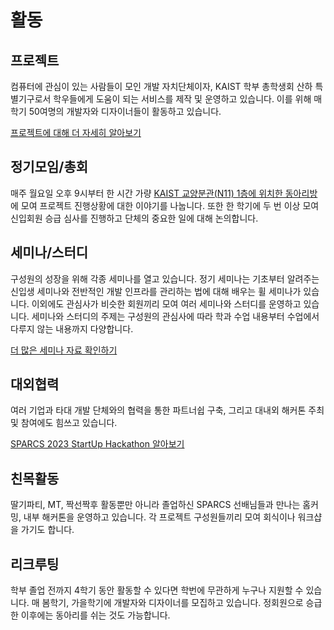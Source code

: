 # 활동

## 프로젝트
컴퓨터에 관심이 있는 사람들이 모인 개발 자치단체이자, KAIST 학부 총학생회 산하 특별기구로서 학우들에게 도움이 되는 서비스를 제작 및 운영하고 있습니다. 이를 위해 매학기 50여명의 개발자와 디자이너들이 활동하고 있습니다.

[프로젝트에 대해 더 자세히 알아보기](./projects/)

## 정기모임/총회
매주 월요일 오후 9시부터 한 시간 가량 [KAIST 교양분관(N11) 1층에 위치한 동아리방](https://goo.gl/maps/2PFRm87DKTTMyBXR8)에 모여 프로젝트 진행상황에 대한 이야기를 나눕니다. 또한 한 학기에 두 번 이상 모여 신입회원 승급 심사를 진행하고 단체의 중요한 일에 대해 논의합니다.

## 세미나/스터디
구성원의 성장을 위해 각종 세미나를 열고 있습니다. 정기 세미나는 기초부터 알려주는 신입생 세미나와 전반적인 개발 인프라를 관리하는 법에 대해 배우는 휠 세미나가 있습니다. 이외에도 관심사가 비슷한 회원끼리 모여 여러 세미나와 스터디를 운영하고 있습니다. 세미나와 스터디의 주제는 구성원의 관심사에 따라 학과 수업 내용부터 수업에서 다루지 않는 내용까지 다양합니다.

[더 많은 세미나 자료 확인하기](./seminars)

## 대외협력
여러 기업과 타대 개발 단체와의 협력을 통한 파트너쉽 구축, 그리고 대내외 해커톤 주최 및 참여에도 힘쓰고 있습니다.

[SPARCS 2023 StartUp Hackathon 알아보기](https://bit.ly/SPARCS-2023-StartUp-Hackathon)

## 친목활동
딸기파티, MT, 짝선짝후 활동뿐만 아니라 졸업하신 SPARCS 선배님들과 만나는 홈커밍, 내부 해커톤을 운영하고 있습니다. 각 프로젝트 구성원들끼리 모여 회식이나 워크샵을 가기도 합니다.

## 리크루팅
학부 졸업 전까지 4학기 동안 활동할 수 있다면 학번에 무관하게 누구나 지원할 수 있습니다. 매 봄학기, 가을학기에 개발자와 디자이너를 모집하고 있습니다. 정회원으로 승급한 이후에는 동아리를 쉬는 것도 가능합니다.